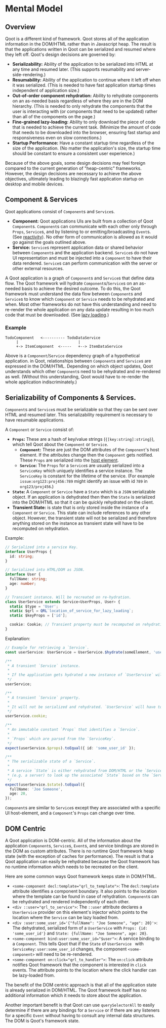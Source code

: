 # Mental Model

## Overview

Qoot is a different kind of framework. Qoot stores all of the application information in the DOM/HTML rather than in Javascript heap. The result is that the applications written in Qoot can be serialized and resumed where they left off. Qoot's design decisions are governed by:

- **Serializability:** Ability of the application to be serialized into HTML at any time and resumed later. (This supports resumability and server-side-rendering.)
- **Resumability:** Ability of the application to continue where it left off when it was serialized. (This is needed to have fast application startup times independent of application size.)
- **Out-of-order component rehydration:** Ability to rehydrate components on an as-needed basis regardless of where they are in the DOM hierarchy. (This is needed to only rehydrate the components that the user is interacting with (or components that need to be updated) rather than all of the components on the page.)
- **Fine-grained lazy-loading:** Ability to only download the piece of code that is needed to achieve the current task. (Minimize the amount of code that needs to be downloaded into the browser, ensuring fast startup and responsiveness even on slow connections.)
- **Startup Performance:** Have a constant startup time regardless of the size of the application. (No matter the application's size, the startup time should be constant to ensure a consistent user experience.)

Because of the above goals, some design decisions may feel foreign compared to the current generation of "heap-centric" frameworks. However, the design decisions are necessary to achieve the above objectives, ultimately leading to blazingly fast application startup on desktop and mobile devices.

## Component & Services

Qoot applications consist of `Component`s and `Service`s.

- **Component:** Qoot applications UIs are built from a collection of Qoot `Component`s. `Component`s can communicate with each other only through `Props`, `Service`s, and by listening to or emitting/broadcasting `Event`s. (See [reactivity](./REACTIVITY.md)). No other form of communication is allowed as it would go against the goals outlined above.
- **Service:** `Service`s represent application data or shared behavior between `Component`s and the application backend. `Service`s do not have UI representation and must be injected into a `Component` to have their data rendered. `Service`s can perform communication with the server or other external resources.

A Qoot application is a graph of `Component`s and `Service`s that define data flow. The Qoot framework will hydrate `Component`s/`Service`s on an as-needed basis to achieve the desired outcome. To do this, the Qoot framework must understand the data flow between `Component`s and `Service`s to know which `Component` or `Service` needs to be rehydrated and when. Most other frameworks do not have this understanding and need to re-render the whole application on any data update resulting in too much code that must be downloaded. (See [lazy loading](./LAZY_LOADING.md).)

### Example

```
TodoComponent   <---------- TodoDataService
     |                           |
     +-> ItemComponent  <-----   +--> ItemDataService
```

Above is a `Component`/`Service` dependency graph of a hypothetical application. in Qoot, relationships between `Component`s and `Service`s are expressed in the DOM/HTML. Depending on which object updates, Qoot understands which other `Component`s need to be rehydrated and re-rendered as well. (Without this understanding, Qoot would have to re-render the whole application indiscriminately.)

## Serializability of Components & Services.

`Component`s and `Service`s must be serializable so that they can be sent over HTML and resumed later. This serializability requirement is necessary to have resumable applications.

A `Component` or `Service` consist of:

- **`Props`:** These are a hash of key/value strings (`{[key:string]:string}`), which tell Qoot about the `Component` or `Service`.
  - **`Component`:** These are just the DOM attributes of the `Component`'s host element. If the attributes change then the `Component` gets notified. These `Props` are serialized into the [host element](./HOST_ELEMENT.md).
  - **`Service`:** The `Props` for a `Service`s are usually serialized into a `ServiceKey` which uniquely identifies a service instance. The `ServiceKey` is constant for the lifetime of the service. (For example `issue:org123:proj456:789` might identify an issue with id `789` in `org123/proj456`.)
- **`State`:** A `Component` or `Service` have a `State` which is a `JSON` serializable object. If an application is dehydrated then then the `State` is serialized into the DOM/HTML so that it can be quickly rehydrated on the client.
- **Transient State:** is state that is only stored inside the instance of a `Component` or `Service`. This state can include references to any other object. However, the transient state will not be serialized and therefore anything stored on the instance as transient state will have to be recomputed on rehydration.

Example:

```typescript
// Serialized into a service Key.
interface UserProps {
  id: string;
}

// Serialized into HTML/DOM as JSON.
interface User {
  fullName: string;
  age: number;
}

// Transient instance. Will be recreated on re-hydration.
class UserService extends Service<UserProps, User> {
  static $type = 'User';
  static $qrl = QRL`location_of_service_for_lazy_loading`;
  static $keyProps = ['id'];

  cookie: Cookie; // Transient property must be recomputed on rehydration
}
```

Explanation:

```typescript
// Example for retrieving a `Service`.
const userService: UserService = UserService.$hydrate(someElement, 'user:some_user_id');

/**
 * A transient `Service` instance.
 *
 * If the application gets hydrated a new instance of `UserService` will be created.
 */
userService;

/**
 * A transient `Service` property.
 *
 * It will not be serialized and rehydrated. `UserService` will have to recompute it.
 */
userService.cookie;

/**
 * An immutable constant `Props` that identifies a `Service`.
 *
 * `Props` which are parsed from the `ServiceKey`.
 */
expect(userService.$props).toEqual({ id: 'some_user_id' });

/**
 * The serializable state of a `Service`.
 *
 * A service `State` is either rehydrated from DOM/HTML or the `Service` can communicate with an external resource
 * (e.g. a server) to look up the associated `State` based on the `ServiceKey`.
 */
expect(userService.$state).toEqual({
  fullName: 'Joe Someone',
  age: 20,
});
```

`Component`s are similar to `Service`s except they are associated with a specific UI host-element, and a `Component`'s `Props` can change over time.

## DOM Centric

A Qoot application is DOM-centric. All of the information about the application `Component`s, `Service`s, `Event`s, and service bindings are stored in the DOM as custom attributes. There is no runtime Qoot framework heap state (with the exception of caches for performance). The result is that a Qoot application can easily be rehydrated because the Qoot framework has no runtime information which needs to be recreated on the client.

Here are some common ways Qoot framework keeps state in DOM/HTML.

- `<some-component decl:template="qrl_to_template">`: The `decl:template` attribute identifies a component boundary. It also points to the location where the template can be found in case of rehydration. `Component`s can be rehydrated and rendered independently of each other.
- `<div ::user="qrl_to_service">`: The `::user` attribute declares a `UserService` provider on this element's injector which points to the location where the `Service` can be lazy loaded from.
- `<div :user:some_user_id='{"fullName": "Joe Someone", "age": 20}'>`: The dehydrated, serialized form of a `UserService` with `Props: {id: 'some_user_id'}` and `State: {fullName: "Joe Someone", age: 20}`.
- `<some-component bind:user:some_user_id="$user">`: A service binding to a `Component`. This tells Qoot that if the `State` of `UserService ` with `ServiceKey`: `user:some_user_id` changes, the component `<some-component>` will need to be re-rendered.
- `<some-component on:click="qrl_to_handler">`: The `on:click` attribute notifies Qoot framework that the component is interested in `click` events. The attribute points to the location where the click handler can be lazy-loaded from.

The benefit of the DOM centric approach is that all of the application state is already serialized in DOM/HTML. The Qoot framework itself has no additional information which it needs to store about the application.

Another important benefit is that Qoot can use `querySelectorAll` to easily determine if there are any bindings for a `Service` or if there are any listeners for a specific `Event` without having to consult any internal data structures. The DOM is Qoot's framework state.
